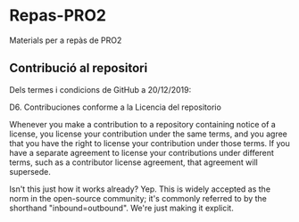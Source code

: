 # Repas-PRO2
Materials per a repàs de PRO2

## Contribució al repositori
Dels termes i condicions de GitHub a 20/12/2019:

D6. Contribuciones conforme a la Licencia del repositorio

Whenever you make a contribution to a repository containing notice of a license, you license your contribution under the same terms, and you agree that you have the right to license your contribution under those terms. If you have a separate agreement to license your contributions under different terms, such as a contributor license agreement, that agreement will supersede.

Isn't this just how it works already? Yep. This is widely accepted as the norm in the open-source community; it's commonly referred to by the shorthand "inbound=outbound". We're just making it explicit.
